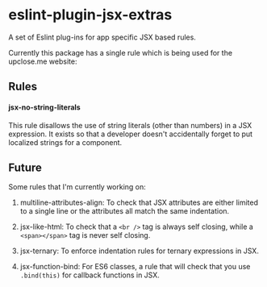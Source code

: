 # eslint-plugin-jsx-extras
A set of Eslint plug-ins for app specific JSX based rules.

Currently this package has a single rule which is being used for the upclose.me website:

## Rules

#### jsx-no-string-literals
This rule disallows the use of string literals (other than numbers) in a JSX expression.
It exists so that a developer doesn't accidentally forget to put localized strings for a component.

## Future
Some rules that I'm currently working on:
1) multiline-attributes-align: To check that JSX attributes are either limited to a single line or the attributes all match the same indentation.

2) jsx-like-html: To check that a `<br />` tag is always self closing, while a `<span></span>` tag is never self closing.

3) jsx-ternary: To enforce indentation rules for ternary expressions in JSX.

4) jsx-function-bind: For ES6 classes, a rule that will check that you use `.bind(this)` for callback functions in JSX.
